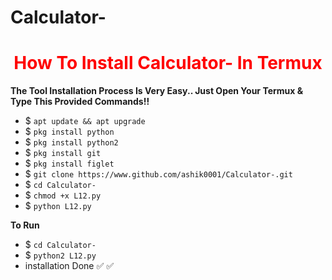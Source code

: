 #       Calculator-
<h1 style="color:red" align="center"> How To Install Calculator- In Termux</h1>

<p><b>The Tool Installation Process Is Very Easy.. Just Open Your Termux & Type This Provided Commands!!</b></p>

- $ `apt update && apt upgrade`
- $ `pkg install python`
- $ `pkg install python2`
- $ `pkg install git`
- $ `pkg install figlet`
- $ `git clone https://www.github.com/ashik0001/Calculator-.git`
- $ `cd Calculator-`
- $ `chmod +x L12.py`
- $ `python L12.py`

<p><b>To Run</b></p>

- $ `cd Calculator-`
- $ `python2 L12.py`
- installation Done ✅ ✅ 
